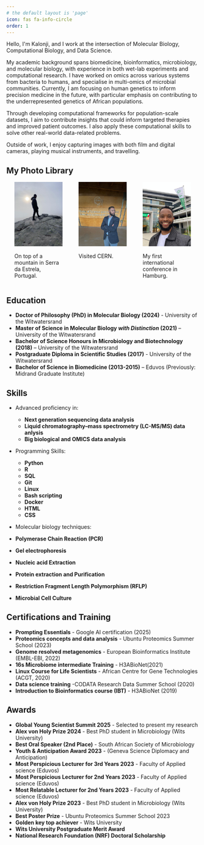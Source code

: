 ```yaml
---
# the default layout is 'page'
icon: fas fa-info-circle
order: 1
---
```

Hello, I'm Kalonji, and I work at the intersection of Molecular Biology, Computational Biology, and Data Science. 

My academic background spans biomedicine, bioinformatics, microbiology, and molecular biology, with experience in both wet-lab experiments and computational research. I have worked on omics across various systems from bacteria to humans, and specialise in multi-omics of microbial communities. Currently, I am focusing on human genetics to inform precision medicine in the future, with particular emphasis on contributing to the underrepresented genetics of African populations. 

Through developing computational frameworks for population-scale datasets, I aim to contribute insights that could inform targeted therapies and improved patient outcomes. I also apply these computational skills to solve other real-world data-related problems.

Outside of work, I enjoy  capturing images with both film and digital cameras, playing musical instruments, and travelling.

## My Photo Library

<div style="display: flex; flex-wrap: wrap; justify-content: space-around;">
  <div style="width: 25%;">
    <img src="/assets/img/personal/Serra.jpeg" alt="Serra da Estrela, Portugal" style="width: 100%;">
    <p>On top of a mountain in Serra da Estrela, Portugal.</p>
  </div>
    <div style="width: 25%;">
    <img src="/assets/img/personal/CERN.jpeg" alt="Visit to CERN" style="width: 100%;">
    <p>Visited CERN.</p>
  </div>
  <div style="width: 25%;">
    <img src="/assets/img/personal/Hamburg.jpeg" alt="Conference in Hamburg" style="width: 100%;">
    <p>My first international conference in Hamburg.</p>
  </div>
</div>


## Education

- **Doctor of Philosophy (PhD) in Molecular Biology (2024)** - University of the Witwatersrand
- **Master of Science in Molecular Biology *with Distinction* (2021)** – University of the Witwatersrand
- **Bachelor of Science Honours in Microbiology and Biotechnology (2018)** – University of the Witwatersrand
- **Postgraduate Diploma in Scientific Studies (2017)** - University of the Witwatersrand
- **Bachelor of Science in Biomedicine (2013-2015)** – Eduvos (Previously: Midrand Graduate Institute)

## Skills

- Advanced proficiency in:
  - **Next generation sequencing data analysis**
  - **Liquid chromatography–mass spectrometry (LC-MS/MS) data anlysis**
  - **Big biological and OMICS data analysis**

- Programming Skills:
  - **Python** 
  - **R** 
  - **SQL**
  - **Git** 
  - **Linux** 
  - **Bash scripting** 
  - **Docker** 
  - **HTML** 
  - **CSS** 

- Molecular biology techniques:

- **Polymerase Chain Reaction (PCR)**
- **Gel electrophoresis**
- **Nucleic acid Extraction**
- **Protein extraction and Purification**
- **Restriction Fragment Length Polymorphism (RFLP)**
- **Microbial Cell Culture**

##  Certifications and Training

- **Prompting Essentials** - Google AI certification (2025)
- **Proteomics concepts and data analysis** - Ubuntu Proteomics Summer School (2023)
- **Genome resolved metagenomics** - European Bioinformatics Institute  (EMBL-EBI, 2022) 
- **16s Microbiome intermediate Training** - H3ABioNet(2021)
- **Linux Course for Life Scientists** - African Centre for Gene Technologies (ACGT, 2020) 
- **Data science training** -CODATA Research Data Summer School (2020)
- **Introduction to Bioinformatics course (IBT)** - H3ABioNet (2019)

## Awards

- **Global Young Scientist Summit 2025** - Selected to present my research
- **Alex von Holy Prize 2024** - Best PhD student in Microbiology (Wits University)
- **Best Oral Speaker (2nd Place)** - South African Society of Microbiology
- **Youth & Anticipation Award 2023** - (Geneva Science Diplomacy and Anticipation)
- **Most Perspicious Lecturer for 3rd Years 2023** - Faculty of Applied science (Eduvos)
- **Most Perspicious Lecturer for 2nd Years 2023** - Faculty of Applied science (Eduvos)
- **Most Relatable Lecturer for 2nd Years 2023** - Faculty of Applied science (Eduvos)
- **Alex von Holy Prize 2023** - Best PhD student in Microbiology (Wits University)
- **Best Poster Prize** - Ubuntu Proteomics Summer School 2023
- **Golden key top achiever** - Wits University
- **Wits University Postgraduate Merit Award**
- **National Research Foundation (NRF) Doctoral Scholarship**